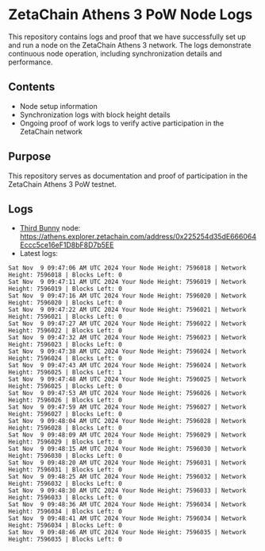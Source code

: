 # ZetaChain Athens 3 PoW Node Logs
This repository contains logs and proof that we have successfully set up and run a node on the ZetaChain Athens 3 network. The logs demonstrate continuous node operation, including synchronization details and performance.

## Contents
- Node setup information
- Synchronization logs with block height details
- Ongoing proof of work logs to verify active participation in the ZetaChain network

## Purpose
This repository serves as documentation and proof of participation in the ZetaChain Athens 3 PoW testnet.

## Logs

- [Third Bunny](https://thirdbunny.xyz/) node: https://athens.explorer.zetachain.com/address/0x225254d35dE666064Eccc5ce16eF1D8bF8D7b5EE
- Latest logs:
```
Sat Nov  9 09:47:06 AM UTC 2024 Your Node Height: 7596018 | Network Height: 7596018 | Blocks Left: 0
Sat Nov  9 09:47:11 AM UTC 2024 Your Node Height: 7596019 | Network Height: 7596019 | Blocks Left: 0
Sat Nov  9 09:47:16 AM UTC 2024 Your Node Height: 7596020 | Network Height: 7596020 | Blocks Left: 0
Sat Nov  9 09:47:22 AM UTC 2024 Your Node Height: 7596021 | Network Height: 7596021 | Blocks Left: 0
Sat Nov  9 09:47:27 AM UTC 2024 Your Node Height: 7596022 | Network Height: 7596022 | Blocks Left: 0
Sat Nov  9 09:47:32 AM UTC 2024 Your Node Height: 7596023 | Network Height: 7596023 | Blocks Left: 0
Sat Nov  9 09:47:38 AM UTC 2024 Your Node Height: 7596024 | Network Height: 7596024 | Blocks Left: 0
Sat Nov  9 09:47:43 AM UTC 2024 Your Node Height: 7596024 | Network Height: 7596025 | Blocks Left: 1
Sat Nov  9 09:47:48 AM UTC 2024 Your Node Height: 7596025 | Network Height: 7596025 | Blocks Left: 0
Sat Nov  9 09:47:53 AM UTC 2024 Your Node Height: 7596026 | Network Height: 7596026 | Blocks Left: 0
Sat Nov  9 09:47:59 AM UTC 2024 Your Node Height: 7596027 | Network Height: 7596027 | Blocks Left: 0
Sat Nov  9 09:48:04 AM UTC 2024 Your Node Height: 7596028 | Network Height: 7596028 | Blocks Left: 0
Sat Nov  9 09:48:09 AM UTC 2024 Your Node Height: 7596029 | Network Height: 7596029 | Blocks Left: 0
Sat Nov  9 09:48:15 AM UTC 2024 Your Node Height: 7596030 | Network Height: 7596030 | Blocks Left: 0
Sat Nov  9 09:48:20 AM UTC 2024 Your Node Height: 7596031 | Network Height: 7596031 | Blocks Left: 0
Sat Nov  9 09:48:25 AM UTC 2024 Your Node Height: 7596032 | Network Height: 7596032 | Blocks Left: 0
Sat Nov  9 09:48:30 AM UTC 2024 Your Node Height: 7596033 | Network Height: 7596033 | Blocks Left: 0
Sat Nov  9 09:48:36 AM UTC 2024 Your Node Height: 7596034 | Network Height: 7596034 | Blocks Left: 0
Sat Nov  9 09:48:41 AM UTC 2024 Your Node Height: 7596034 | Network Height: 7596034 | Blocks Left: 0
Sat Nov  9 09:48:46 AM UTC 2024 Your Node Height: 7596035 | Network Height: 7596035 | Blocks Left: 0
```
